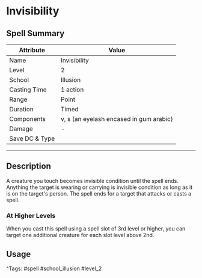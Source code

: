# Invisibility

## Spell Summary

| Attribute        | Value                  |
|------------------|------------------------|
| Name             | Invisibility                 |
| Level            | 2                |
| School           | Illusion          |
| Casting Time     | 1 action              |
| Range            | Point            |
| Duration         | Timed             |
| Components       | v, s (an eyelash encased in gum arabic)             |
| Damage           | -               |
| Save DC & Type   |              |

---

## Description

A creature you touch becomes invisible condition until the spell ends. Anything the target is wearing or carrying is invisible condition as long as it is on the target's person. The spell ends for a target that attacks or casts a spell.

### At Higher Levels
When you cast this spell using a spell slot of 3rd level or higher, you can target one additional creature for each slot level above 2nd.

## Usage


^Tags: #spell #school_illusion #level_2